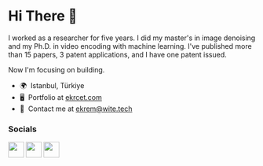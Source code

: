 Hi There 👋
=============================================================================================================================

I worked as a researcher for five years. I did my master's in image denoising and my Ph.D. in video encoding with machine learning. I've published more than 15 papers, 3 patent applications, and I have one patent issued. 

Now I'm focusing on building.

* 🌍  Istanbul, Türkiye
* 🖥️  Portfolio at [ekrcet.com](http://ekrcet.com)
* 📧  Contact me at [ekrem@wite.tech](mailto:ekrem@wite.tech)

### Socials

<p align="left"> <a href="https://www.github.com/ekremcet" target="_blank" rel="noreferrer"><img src="https://raw.githubusercontent.com/danielcranney/readme-generator/main/public/icons/socials/github.svg" width="32" height="32" /></a> <a href="https://www.linkedin.com/in/ekrcet" target="_blank" rel="noreferrer"><img src="https://raw.githubusercontent.com/danielcranney/readme-generator/main/public/icons/socials/linkedin.svg" width="32" height="32" /></a> <a href="https://www.twitter.com/ekremcetinkaya_" target="_blank" rel="noreferrer"><img src="https://raw.githubusercontent.com/danielcranney/readme-generator/main/public/icons/socials/twitter.svg" width="32" height="32" /></a></p>
